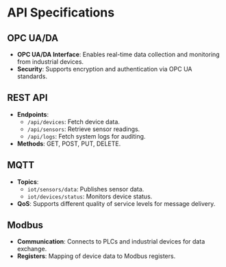 ﻿# API Specifications

## OPC UA/DA
- **OPC UA/DA Interface**: Enables real-time data collection and monitoring from industrial devices.
- **Security**: Supports encryption and authentication via OPC UA standards.

## REST API
- **Endpoints**:
    - `/api/devices`: Fetch device data.
    - `/api/sensors`: Retrieve sensor readings.
    - `/api/logs`: Fetch system logs for auditing.
- **Methods**: GET, POST, PUT, DELETE.

## MQTT
- **Topics**:
    - `iot/sensors/data`: Publishes sensor data.
    - `iot/devices/status`: Monitors device status.
- **QoS**: Supports different quality of service levels for message delivery.

## Modbus
- **Communication**: Connects to PLCs and industrial devices for data exchange.
- **Registers**: Mapping of device data to Modbus registers.
